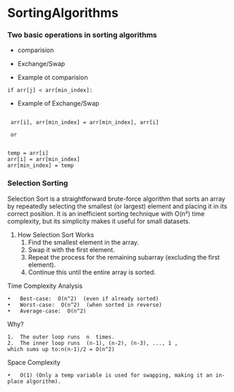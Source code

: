 # SortingAlgorithms

### Two basic operations in sorting algorithms
- comparision 
- Exchange/Swap


- Example ot comparision

```if arr[j] < arr[min_index]: ```
- Example of Exchange/Swap
  
```

 arr[i], arr[min_index] = arr[min_index], arr[i]
 
 or 
 
 
temp = arr[i]
arr[i] = arr[min_index]
arr[min_index] = temp
```

### Selection Sorting
Selection Sort is a straightforward brute-force algorithm that sorts an array by repeatedly selecting the smallest (or largest) element and placing it in its correct position. It is an inefficient sorting technique with O(n²) time complexity, but its simplicity makes it useful for small datasets.


1. How Selection Sort Works
	1.	Find the smallest element in the array.
	2.	Swap it with the first element.
	3.	Repeat the process for the remaining subarray (excluding the first element).
	4.	Continue this until the entire array is sorted.
   


Time Complexity Analysis

	•	Best-case:  O(n^2)  (even if already sorted)
	•	Worst-case:  O(n^2)  (when sorted in reverse)
	•	Average-case:  O(n^2) 

Why?

	1.	The outer loop runs  n  times.
	2.	The inner loop runs  (n-1), (n-2), (n-3), ..., 1 , 
    which sums up to:n(n-1)/2 = O(n^2)

Space Complexity

	•	O(1) (Only a temp variable is used for swapping, making it an in-place algorithm).
